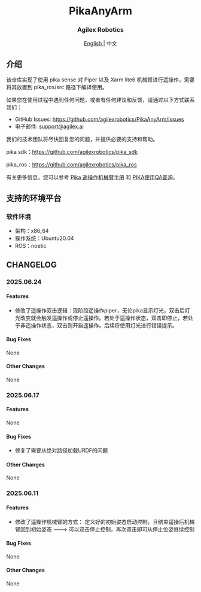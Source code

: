 <div align="center">
  <h1 align="center"> PikaAnyArm </h1>
  <h3 align="center"> Agilex Robotics </h3>
  <p align="center">
    <a href="README.md"> English </a> | <a>中文</a> 
  </p>
</div>

## 介绍

该仓库实现了使用 pika sense 对 Piper 以及 Xarm lite6 机械臂进行遥操作，需要将其放置到 pika_ros/src 路径下编译使用。

如果您在使用过程中遇到任何问题，或者有任何建议和反馈，请通过以下方式联系我们：

- GitHub Issues: https://github.com/agilexrobotics/PikaAnyArm/issues
- 电子邮件: [support@agilex.ai](mailto:support@agilex.ai)

我们的技术团队将尽快回复您的问题，并提供必要的支持和帮助。

pika sdk：https://github.com/agilexrobotics/pika_sdk

pika_ros：https://github.com/agilexrobotics/pika_ros

有关更多信息，您可以参考 [Pika 遥操作机械臂手册](https://agilexsupport.yuque.com/staff-hso6mo/peoot3/axi8hh9h9t2sh2su#380914a8) 和 [PIKA使用QA查询](https://agilexsupport.yuque.com/staff-hso6mo/peoot3/ltl2m8a3crra12kg)。

## 支持的环境平台

### 软件环境

- 架构：x86_64
- 操作系统：Ubuntu20.04
- ROS：noetic

## CHANGELOG

### 2025.06.24
#### Features
- 修改了遥操作双击逻辑：现阶段遥操作piper，无论pika显示灯光，双击后灯光改变就会触发遥操作或停止遥操作。若处于遥操作状态，双击即停止，若处于非遥操作状态，双击则开启遥操作。后续将使用灯光进行错误提示。

#### Bug Fixes
None

#### Other Changes
None

### 2025.06.17
#### Features
None

#### Bug Fixes
- 修复了需要从绝对路径加载URDF的问题

#### Other Changes
None

### 2025.06.11
#### Features
- 修改了遥操作机械臂的方式： 定义好的初始姿态启动控制，且结束遥操后机械臂回到初始姿态 ---> 可以双击停止控制，再次双击即可从停止位姿继续控制

#### Bug Fixes
None

#### Other Changes
None